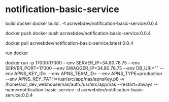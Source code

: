 # notification-basic-service

build docker
docker build . -t acrwebdev/notification-basic-service:0.0.4

docker push
docker push acrwebdev/notification-basic-service:0.0.4

docker pull acrwebdev/notification-basic-service:latest:0.0.4

run docker

docker run -p 17000:17000 --env SERVER_IP=34.80.78.75 --env SERVER_PORT=17000 --env SWAGGER_IP=34.80.78.75 --env DB_URI="" --env APNS_KEY_ID= --env APNS_TEAM_ID= --env APNS_TYPE=production --env APNS_KEY_PATH=/usr/src/app/nas/apnsKey.p8 -v /home/acr_dev_webhouse/nas/auth:/usr/src/app/nas --restart=always --name=notification-basic-service -d acrwebdev/notification-basic-service:0.0.4

